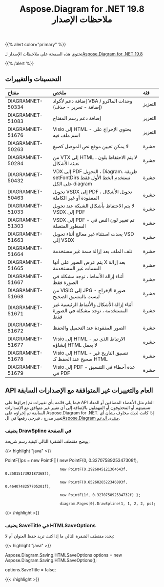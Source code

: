 ﻿---
title: Aspose.Diagram for .NET 19.8 ملاحظات الإصدار
type: docs
weight: 50
url: /ar/net/aspose-diagram-for-net-19-8-release-notes/
---
{{% alert color="primary" %}} 

تحتوي هذه الصفحة على ملاحظات الإصدار لـ[Aspose.Diagram for .NET 19.8](https://www.nuget.org/packages/Aspose.Diagram/19.8.0)

{{% /alert %}} 
## **التحسينات والتغييرات**

|**مفتاح**|**ملخص**|**فئة**|
|:- |:- |:- |
|DIAGRAMNET-50334|إضافة دعم لأكواد VBA / وحدات الماكرو (إضافة - تحرير - حذف)|التعزيز|
|DIAGRAMNET-51083|إضافة دعم رسم المفتاح|التعزيز|
|DIAGRAMNET-51676|Visio إلى HTML - يحتوي الإخراج على اسم ملف فيه|التعزيز|
|DIAGRAMNET-50263|لا يمكن تعيين موقع نص الموصل كصيغ|حشرة|
|DIAGRAMNET-50284|من VTX إلى HTML ، لا يتم الاحتفاظ بلون تعبئة الأشكال|حشرة|
|DIAGRAMNET-50432|VDX إلى PDF التحويل ، Diagram. طريقة setFontDirs تستخدم الخط الأول فقط على الكل diagram|حشرة|
|DIAGRAMNET-50463|تحويل VSDX إلى PDF ، تحويل الأشكال المفقودة أو غير الكاملة|حشرة|
|DIAGRAMNET-51033|لا يتم الاحتفاظ بأشكال الشبكة عند تحويل VSDX إلى PDF|حشرة|
|DIAGRAMNET-51303|VSDX إلى PDF - تم تغيير لون النص في السطور المتصلة|حشرة|
|DIAGRAMNET-51663|يحدث استثناء غير معالج أثناء تحويل VSD إلى VSDX|حشرة|
|DIAGRAMNET-51664|تلف الملف بعد إزالة سمة غير مستخدمة|حشرة|
|DIAGRAMNET-51665|يتم عرض الصور على أنها X بعد إزالة السمات غير المستخدمة|حشرة|
|DIAGRAMNET-51667|أثناء إزالة الأنماط ، توجد مشكلة في الصورة فقط|حشرة|
|DIAGRAMNET-51668|من VISIO إلى JPG - صورة الإخراج ليست بالتنسيق الصحيح|حشرة|
|DIAGRAMNET-51671|أثناء إزالة الأشكال والأنماط الرئيسية غير المستخدمة ، توجد مشكلة في الصورة فقط|حشرة|
|DIAGRAMNET-51672|الصور المفقودة عند التحميل والحفظ|حشرة|
|DIAGRAMNET-51677|Visio إلى HTML - الارتباط الذي تم إنشاؤه HTML لا يعمل|حشرة|
|DIAGRAMNET-51678|Visio إلى HTML - تنسيق التاريخ غير صحيح عند الحفظ كـ HTML|حشرة|
|DIAGRAMNET-51679|Visio إلى PDF - عدة أخطاء في التنسيق في PDF|حشرة|
## **API العام والتغييرات غير المتوافقة مع الإصدارات السابقة**
فيما يلي قائمة بأي تغييرات تم إجراؤها على API العام مثل الأعضاء المضافين أو المعاد تسميتهم أو المحذوفون أو المهملون بالإضافة إلى أي تغيير غير متوافق مع الإصدارات السابقة تم إجراؤه على Aspose.Diagram for .NET. إذا كانت لديك مخاوف بشأن أي تغيير مدرج ، فيرجى رفعها في ال[Aspose.Diagram منتدى الدعم](https://forum.aspose.com/c/diagram/17).
### **يضيف DrawSpline في الصفحة**
يوضح مقتطف الشفرة التالي كيفية رسم شريحة:

{{< highlight "java" >}}

 PointF[]ps = new PointF[]{ new PointF(0, 0.3270758925347308f), 

                             new PointF(0.2926845121364643f, 0.3581517392187368f), 

                             new PointF(0.6526026522346893f, 0.4640748257705201f), 

                             new PointF(1f, 0.327075892534732f) };

                             diagram.Pages[0].DrawSpline(1, 1, 2, 2, ps);

{{< /highlight >}}
### **يضيف SaveTitle في HTMLSaveOptions**
يحدد مقتطف الشفرة التالي ما إذا كنت تريد حفظ العنوان أم لا:

{{< highlight "java" >}}

 Aspose.Diagram.Saving.HTMLSaveOptions options = new Aspose.Diagram.Saving.HTMLSaveOptions();

options.SaveTitle = false;

{{< /highlight >}}




